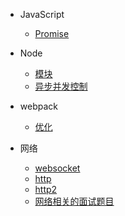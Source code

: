 <!-- - 设计模式
  - [装饰器模式](/README.md) -->
- JavaScript
  - [Promise](/js/promise.md)

- Node
  <!-- - [创建子进程方式](/docs/child_process.md) -->
  - [模块](/docs/module.md)
  - [异步并发控制](/node/asynchronous_concurrency.md)

- webpack
  - [优化](/webpack/优化.md)
  
- 网络
  - [websocket](/http/websocket.md)
  - [http](/http/http.md)
  <!-- - [https](/http/https.md) -->
  - [http2](/http/http2.md)
  <!-- - [http3](/http/http3.md) -->
  - [网络相关的面试题目](/http/网络相关的面试题目.md)
<!-- 
- 协议
  - [webSocket](/docs/webSocket.md) -->
